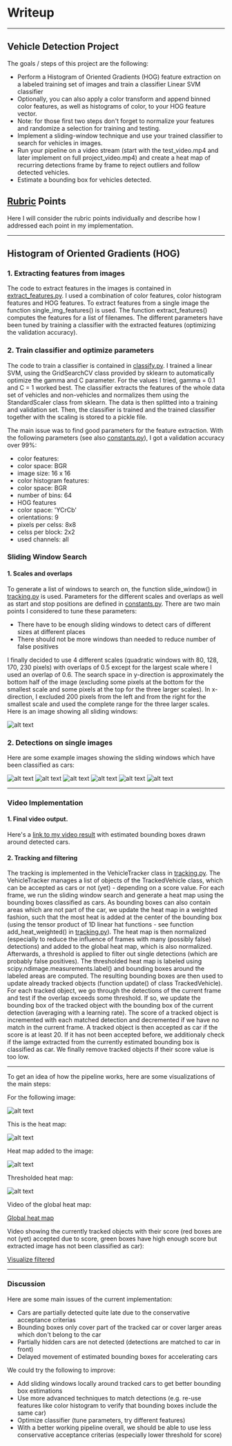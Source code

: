 # Writeup

---

## Vehicle Detection Project

The goals / steps of this project are the following:

* Perform a Histogram of Oriented Gradients (HOG) feature extraction on a labeled training set of images and train a classifier Linear SVM classifier
* Optionally, you can also apply a color transform and append binned color features, as well as histograms of color, to your HOG feature vector. 
* Note: for those first two steps don't forget to normalize your features and randomize a selection for training and testing.
* Implement a sliding-window technique and use your trained classifier to search for vehicles in images.
* Run your pipeline on a video stream (start with the test_video.mp4 and later implement on full project_video.mp4) and create a heat map of recurring detections frame by frame to reject outliers and follow detected vehicles.
* Estimate a bounding box for vehicles detected.

[//]: # (Image References)
[img_sliding_windows]: ./output_images/sliding_windows.jpg
[img_detections_1]: ./output_images/test1_detected_cars.jpg
[img_detections_2]: ./output_images/test2_detected_cars.jpg
[img_detections_3]: ./output_images/test3_detected_cars.jpg
[img_detections_4]: ./output_images/test4_detected_cars.jpg
[img_detections_5]: ./output_images/test5_detected_cars.jpg
[img_detections_6]: ./output_images/test6_detected_cars.jpg
[test5]: ./test_images/test5.jpg
[test5_heat]: ./output_images/test5_heatmap.jpg
[test5_thresh_heat]: ./output_images/test5_threshold_heatmap.jpg
[test5_heat_add]: ./output_images/test5_heatmap_added.jpg
[final_video]: ./project_video_annotated.mp4

## [Rubric](https://review.udacity.com/#!/rubrics/513/view) Points
Here I will consider the rubric points individually and describe how I addressed each point in my implementation.  

---

## Histogram of Oriented Gradients (HOG)

### 1. Extracting features from images

The code to extract features in the images is contained in [extract_features.py](extract_features.py). I used a combination of color features, color histogram features and HOG features.
To extract features from a single image the function single_img_features() is used. The function extract_features() computes the features for a list of filenames. 
The different parameters have been tuned by training a classifier with the extracted features (optimizing the validation accuracy).


### 2. Train classifier and optimize parameters

The code to train a classifier is contained in [classify.py](classify.py). I trained a linear SVM, using the GridSearchCV class provided by sklearn to automatically optimize the gamma and C parameter.
For the values I tried, gamma = 0.1 and C = 1 worked best. 
The classifier extracts the features of the whole data set of vehicles and non-vehicles and normalizes them using the StandardScaler class from sklearn. The data is then splitted into a training and validation set.
Then, the classifier is trained and the trained classifier together with the scaling is stored to a pickle file. 

The main issue was to find good parameters for the feature extraction. With the following parameters (see also [constants.py](constants.py)), I got a validation accuracy over 99%:

* color features:
 *  color space: BGR
 *  image size: 16 x 16
* color histogram features:
 *  color space: BGR
 *  number of bins: 64
* HOG features
 *  color space: 'YCrCb'
 *  orientations: 9
 *  pixels per celss: 8x8
 *  celss per block: 2x2
 *  used channels: all


### Sliding Window Search

#### 1. Scales and overlaps

To generate a list of windows to search on, the function slide_window() in [tracking.py](tracking.py) is used. Parameters for the different scales and overlaps as well as start and stop positions are defined in [constants.py](constants.py).
There are two main points I considered to tune these parameters:
* There have to be enough sliding windows to detect cars of different sizes at different places
* There should not be more windows than needed to reduce number of false positives

I finally decided to use 4 different scales (quadratic windows with 80, 128, 170, 230 pixels) with overlaps of 0.5 except for the largest scale where I used an overlap of 0.6.
The search space in y-direction is approximately the bottom half of the image (excluding some pixels at the bottom for the smallest scale and some pixels at the top for the three larger scales).
In x-direction, I excluded 200 pixels from the left and from the right for the smallest scale and used the complete range for the three larger scales.
Here is an image showing all sliding windows:

![alt text][img_sliding_windows]

### 2. Detections on single images

Here are some example images showing the sliding windows which have been classified as cars:

![alt text][img_detections_1]
![alt text][img_detections_2]
![alt text][img_detections_3]
![alt text][img_detections_4]
![alt text][img_detections_5]
![alt text][img_detections_6]

---

### Video Implementation

#### 1. Final video output.

Here's a [link to my video result](./project_video_annotated.mp4) with estimated bounding boxes drawn around detected cars.


#### 2. Tracking and filtering

The tracking is implemented in the VehicleTracker class in [tracking.py](tracking.py). The VehicleTracker manages a list of objects of the TrackedVehicle class, which can be accepted as cars or not (yet) - depending on a score value.
For each frame, we run the sliding window search and generate a heat map using the bounding boxes classified as cars. As bounding boxes can also contain areas which are not part of the car, we update the heat map in a weighted fashion,
such that the most heat is added at the center of the bounding box (using the tensor product of 1D linear hat functions - see function add_heat_weighted() in [tracking.py](tracking.py)). 
The heat map is then normalized (especially to reduce the influence of frames with many (possibly false) detections) and added to the global heat map, which is also normalized.
Afterwards, a threshold is applied to filter out single detections (which are probably false positives). The thresholded heat map is labeled using scipy.ndimage.measurements.label() and bounding boxes around the labeled areas are computed.
The resulting bounding boxes are then used to update already tracked objects (function update() of class TrackedVehicle). 
For each tracked object, we go through the detections of the current frame and test if the overlap exceeds some threshold. If so, we update the bounding box of the tracked object with the bounding box of the current detection (averaging with a learning rate).
The score of a tracked object is incremented with each matched detection and decremented if we have no match in the current frame. A tracked object is then accepted as car if the score is at least 20. If it has not been accepted before, we additionaly check if the 
iamge extracted from the currently estimated bounding box is classified as car.
We finally remove tracked objects if their score value is too low.

---

To get an idea of how the pipeline works, here are some visualizations of the main steps:

For the following image:

![alt text][test5]

This is the heat map:

![alt text][test5_heat]

Heat map added to the image:

![alt text][test5_heat_add]

Thresholded heat map:

![alt text][test5_thresh_heat]

Video of the global heat map:

[Global heat map](./project_video_annotated_heatmap.mp4)

Video showing the currently tracked objects with their score (red boxes are not (yet) accepted due to score, green boxes have high enough score but extracted image has not been classified as car):

[Visualize filtered](./project_video_annotated_vis_filtered.mp4)

---

### Discussion

Here are some main issues of the current implementation:
* Cars are partially detected quite late due to the conservative acceptance criterias
* Bounding boxes only cover part of the tracked car or cover larger areas which don't belong to the car
* Partially hidden cars are not detected (detections are matched to car in front)
* Delayed movement of estimated bounding boxes for accelerating cars

We could try the following to improve:
* Add sliding windows locally around tracked cars to get better bounding box estimations
* Use more advanced techniques to match detections (e.g. re-use features like color histogram to verify that bounding boxes include the same car)
* Optimize classifier (tune parameters, try different features)
* With a better working pipeline overall, we should be able to use less conservative acceptance criterias (especially lower threshold for score)


